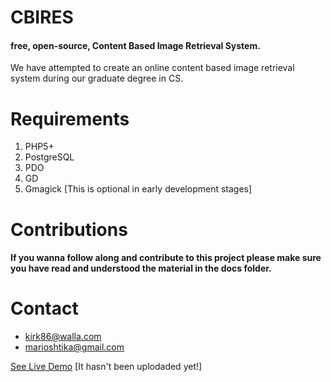 CBIRES
========

#### free, open-source, Content Based Image Retrieval System.

We have attempted to create an online content based image retrieval system during our graduate degree in CS.


Requirements
==============

1. PHP5+
2. PostgreSQL
3. PDO
4. GD
5. Gmagick [This is optional in early development stages]


Contributions
===============

#### If you wanna follow along and contribute to this project please make sure you have read and understood the material in the docs folder.


Contact
=========
* kirk86@walla.com
* marioshtika@gmail.com 

[See Live Demo](http://mycompany.com.gr/cbires "") [It hasn't been uplodaded yet!]
